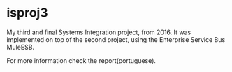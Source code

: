 # isproj3
My third and final Systems Integration project, from 2016. It was implemented on top of the second project, using the Enterprise Service Bus MuleESB.

For more information check the report(portuguese).
